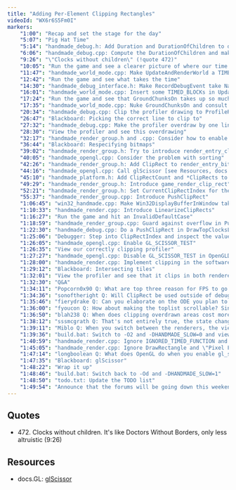 ```yaml
---
title: "Adding Per-Element Clipping Rectangles"
videoId: "WX6r6S5Fm0I"
markers:
    "1:00": "Recap and set the stage for the day"
    "5:07": "Pig Hat Time"
    "5:14": "handmade_debug.h: Add Duration and DurationOfChildren to debug_profile_node in order to separate out the clocks"
    "6:06": "handmade_debug.cpp: Compute the DurationOfChildren and make the TopClocksList exclusive of the children"
    "9:26": "\"Clocks without children\" (!quote 472)"
    "10:05": "Run the game and see a clearer picture of where our time is being spent"
    "11:47": "handmade_world_mode.cpp: Make UpdateAndRenderWorld a TIMED_FUNCTION"
    "12:42": "Run the game and see what takes the time"
    "14:30": "handmade_debug_interface.h: Make RecordDebugEvent take Name rather than DEBUG_NAME"
    "16:01": "handmade_world_mode.cpp: Insert some TIMED_BLOCKs in UpdateAndRenderWorld"
    "17:24": "Run the game and see that GroundChunksOn takes up so much of the time"
    "17:35": "handmade_world_mode.cpp: Nuke GroundChunksOn and consult the profiler again"
    "20:34": "handmade_debug.cpp: Clip the profiler drawing to ProfileRect.Min.Y"
    "26:47": "Blackboard: Picking the correct line to clip to"
    "27:32": "handmade_debug.cpp: Make the profiler overdraw by one line"
    "28:30": "View the profiler and see this overdrawing"
    "32:17": "handmade_render_group.h and .cpp: Consider how to enable the bitmaps to be clipped"
    "36:44": "Blackboard: Respecifying bitmaps"
    "39:02": "handmade_render_group.h: Try to introduce render_entry_cliprect, to pass the clipping area down the stream"
    "40:05": "handmade_opengl.cpp: Consider the problem with sorting"
    "42:26": "handmade_render_group.h: Add ClipRect to render_entry_bitmap and ClipRectIndex to render_group_entry_header in order allow clipping while sorting"
    "44:16": "handmade_opengl.cpp: Call glScissor [see Resources, docs.GL]"
    "45:10": "handmade_platform.h: Add ClipRectCount and *ClipRects to game_render_commands"
    "49:29": "handmade_render_group.h: Introduce game_render_clip_rect"
    "52:21": "handmade_render_group.h: Set CurrentClipRectIndex for the entire window in Perspective"
    "55:37": "handmade_render_group.cpp: Introduce PushClipRect"
    "1:06:45": "win32_handmade.cpp: Make Win32DisplayBufferInWindow take ClipRectMemory and to call LinearizeClipRects"
    "1:10:33": "handmade_render.cpp: Introduce LinearizeClipRects"
    "1:16:27": "Run the game and hit an InvalidDefaultCase"
    "1:18:59": "handmade_render_group.cpp: Guard against overflow in PushClipRect"
    "1:22:30": "handmade_debug.cpp: Do a PushClipRect in DrawTopClocksList"
    "1:25:06": "Debugger: Step into ClipRectIndex and inspect the values"
    "1:26:05": "handmade_opengl.cpp: Enable GL_SCISSOR_TEST"
    "1:26:35": "View our correctly clipping profiler"
    "1:27:27": "handmade_opengl.cpp: Disable GL_SCISSOR_TEST in OpenGLDisplayBitmap"
    "1:28:00": "handmade_render.cpp: Implement clipping in the software renderer"
    "1:29:12": "Blackboard: Intersecting tiles"
    "1:32:01": "View the profiler and see that it clips in both renderers"
    "1:32:30": "Q&A"
    "1:34:11": "Popcorn0x90 Q: What are top three reason for FPS to go down?"
    "1:34:36": "sonoftheright Q: Will ClipRect be used outside of debug, and where?"
    "1:35:46": "fierydrake Q: Can you elaborate on the ODE you plan to replace your drag function with in MoveEntity?"
    "1:36:00": "fyoucon Q: How about making the toplist scrollable? Since we now clip it, can be painful when you start profiling a lot more"
    "1:36:50": "blah238 Q: When does clipping overdrawn areas cost more than just drawing them?"
    "1:38:12": "sssmcgrath Q: That's not entirely true, the state change on the clip isn't free, and if the size change is minor it's probably not worth it"
    "1:39:11": "Miblo Q: When you switch between the renderers, the viewing frame time is (obviously) affected. Are the clocks in our newly clipped box also affected by the renderers, i.e. ordered / distributed differently?"
    "1:39:36": "build.bat: Switch to -O2 and -DHANDMADE_SLOW=0 and view the profile"
    "1:40:59": "handmade_render.cpp: Ignore IGNORED_TIMED_FUNCTION and IGNORED_TIMED_BLOCK"
    "1:45:05": "handmade_render.cpp: Ignore DrawRectangle and \"Pixel Fill\""
    "1:47:14": "longboolean Q: What does OpenGL do when you enable gl_scissor_test? What is it testing for?"
    "1:47:35": "Blackboard: glScissor"
    "1:48:22": "Wrap it up"
    "1:48:46": "build.bat: Switch back to -Od and -DHANDMADE_SLOW=1"
    "1:48:50": "todo.txt: Update the TODO list"
    "1:49:54": "Announce that the forums will be going down this weekend [note: actually the 22nd April]"
---
```


## Quotes

* 472\. Clocks without children. It's like Doctors Without Borders, only less altruistic (9:26)

## Resources

* docs.GL: [glScissor](http://docs.gl/gl2/glScissor)
